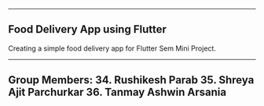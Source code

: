 ----------------------------------
Food Delivery App using Flutter
----------------------------------

Creating a simple food delivery app for Flutter Sem Mini Project.

----------------------------------
Group Members: 
34. Rushikesh Parab
35. Shreya Ajit Parchurkar
36. Tanmay Ashwin Arsania
----------------------------------
